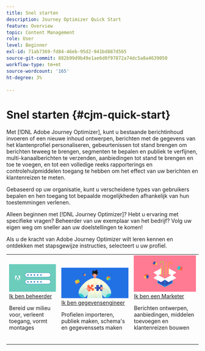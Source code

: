```yaml
---
title: Snel starten
description: Journey Optimizer Quick Start
feature: Overview
topic: Content Management
role: User
level: Beginner
exl-id: 71ab7369-fd84-46eb-95d2-941bd887d565
source-git-commit: 882b99d9b49e1ae6d0f97872a74dc5a8a4639050
workflow-type: tm+mt
source-wordcount: '165'
ht-degree: 3%

---
```


# Snel starten {#cjm-quick-start}

Met [!DNL Adobe Journey Optimizer], kunt u bestaande berichtinhoud invoeren of een nieuwe inhoud ontwerpen, berichten met de gegevens van het klantenprofiel personaliseren, gebeurtenissen tot stand brengen om berichten teweeg te brengen, segmenten te bepalen en publiek te verfijnen, multi-kanaalberichten te verzenden, aanbiedingen tot stand te brengen en toe te voegen, en tot een volledige reeks rapporterings en controlehulpmiddelen toegang te hebben om het effect van uw berichten en klantenreizen te meten.

Gebaseerd op uw organisatie, kunt u verscheidene types van gebruikers bepalen en hen toegang tot bepaalde mogelijkheden afhankelijk van hun toestemmingen verlenen.

Alleen beginnen met [!DNL Journey Optimizer]? Hebt u ervaring met specifieke vragen? Beheerder van uw exemplaar van het bedrijf? Volg uw eigen weg om sneller aan uw doelstellingen te komen!

Als u de kracht van Adobe Journey Optimizer wilt leren kennen en ontdekken met stapsgewijze instructies, selecteert u uw profiel.

<table>
<tr>
  <td valign="bottom">
    <a href="path/administrator.md">
      <img alt="Beheerder" src="path/assets/do-not-localize/user-2.png" />
    </a>
    <div>
    <a href="path/administrator.md">Ik ben beheerder</a>
     <p>Bereid uw milieu voor, verleent toegang, vormt montages
    <p>
    </div>
    <br>
  </td>
  <td valign="bottom">
    <a href="path/data-engineer.md">
      <img alt="Gegevensengineer" src="path/assets/do-not-localize/user-1.png"/>
    </a>
    <div>
    <a href="path/data-engineer.md">Ik ben gegevensengineer</a>
     <p>Profielen importeren, publiek maken, schema's en gegevenssets maken
    <p>
    </div>
    <br>
  </td>
  <td valign="bottom">
      <a href="path/marketer.md">
       <img alt="Marketer" src="path/assets/do-not-localize/user-3.png" />
       </a>
    <div><a href="path/marketer.md">Ik ben een Marketer</a>
     <p>Berichten ontwerpen, aanbiedingen, middelen toevoegen en klantenreizen bouwen
    <p>
    </div>
    <br>
  </td>
    <!--td valign="bottom">
    <a href="path/developer.md">
      <img alt="Developer" src="../using/assets/do-not-localize/user-2.png" />
    </a>
    <div>
    <a href="path/developer.md">I am a Developer</a>
     <p>Integrate your mobile apps, use Journey Optimizer APIs
    <p>
    </div>
    <br>
  </td-->
</tr>
</table>
